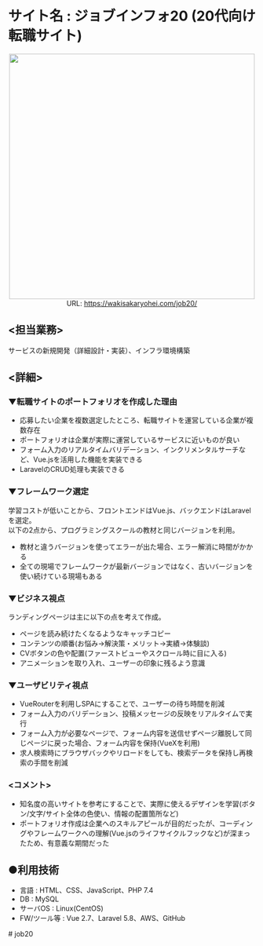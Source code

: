 <h1>サイト名 : ジョブインフォ20 (20代向け転職サイト)</h1>

<p align="center">
    <a href="https://wakisakaryohei.com/job20/" target="_blank" rel="noopener noreferrer"><img src="https://github.com/WakisakaRyohe/job20/assets/135797818/030b7f7b-01da-4f53-8ff9-2b23ce701b84"  width="500"></a><br>
    URL: <a href="https://wakisakaryohei.com/job20/" target="_blank" rel="noopener noreferrer">https://wakisakaryohei.com/job20/</a>
</p>
    
<h2><担当業務></h2>
サービスの新規開発（詳細設計・実装）、インフラ環境構築

<h2><詳細></h2>
	<h3>▼転職サイトのポートフォリオを作成した理由</h3>
	<ul>
		<li>応募したい企業を複数選定したところ、転職サイトを運営している企業が複数存在</li>
		<li>ポートフォリオは企業が実際に運営しているサービスに近いものが良い</li>
		<li>フォーム入力のリアルタイムバリデーション、インクリメンタルサーチなど、Vue.jsを活用した機能を実装できる</li>
		<li>LaravelのCRUD処理も実装できる</li>
    </ul>
<p>
	<h3>▼フレームワーク選定</h3>
	学習コストが低いことから、フロントエンドはVue.js、バックエンドはLaravelを選定。<br>
	以下の2点から、プログラミングスクールの教材と同じバージョンを利用。
	<ul>
		<li>教材と違うバージョンを使ってエラーが出た場合、エラー解消に時間がかかる</li>
		<li>全ての現場でフレームワークが最新バージョンではなく、古いバージョンを使い続けている現場もある</li>
	</ul>
</p>

<p>
	<h3>▼ビジネス視点</h3>
	ランディングページは主に以下の点を考えて作成。
	<ul>
		<li>ページを読み続けたくなるようなキャッチコピー</li>
		<li>コンテンツの順番(お悩み→解決策・メリット→実績→体験談)</li>
		<li>CVボタンの色や配置(ファーストビューやスクロール時に目に入る)</li>
		<li>アニメーションを取り入れ、ユーザーの印象に残るよう意識</li>
	</ul>
</p>

<p>
	<h3>▼ユーザビリティ視点</h3>
	<ul>
		<li>VueRouterを利用しSPAにすることで、ユーザーの待ち時間を削減</li>
		<li>フォーム入力のバリデーション、投稿メッセージの反映をリアルタイムで実行</li>
		<li>フォーム入力が必要なページで、フォーム内容を送信せずページ離脱して同じページに戻った場合、フォーム内容を保持(VueXを利用)</li>
		<li>求人検索時にブラウザバックやリロードをしても、検索データを保持し再検索の手間を削減	</li>
	</ul>	
</p>

<p>
	<h3> <コメント></h3>
	<ul>
		<li>知名度の高いサイトを参考にすることで、実際に使えるデザインを学習(ボタン/文字/サイト全体の色使い、情報の配置箇所など)</li>
		<li>ポートフォリオ作成は企業へのスキルアピールが目的だったが、コーディングやフレームワークへの理解(Vue.jsのライフサイクルフックなど)が深まったため、有意義な期間だった</li>
	</ul>	
</p>

<h2>●利用技術</h2>
<ul>
	<li>言語 : HTML、CSS、JavaScript、PHP 7.4</li>
	<li>DB : MySQL</li>
	<li>サーバOS : Linux(CentOS)</li>
	<li>FW/ツール等 : Vue 2.7、Laravel 5.8、AWS、GitHub</li>
</ul>
# job20

